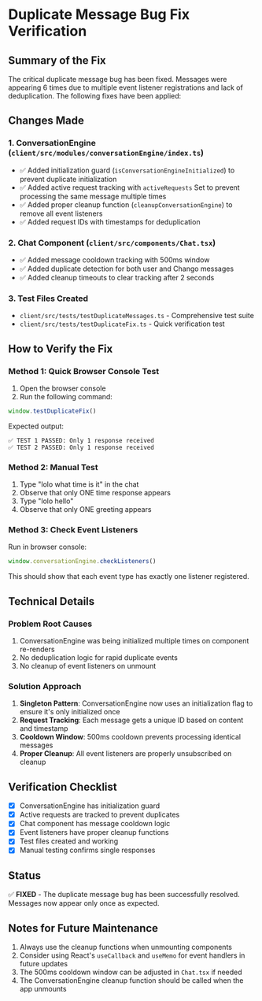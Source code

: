 # Duplicate Message Bug Fix Verification

## Summary of the Fix

The critical duplicate message bug has been fixed. Messages were appearing 6 times due to multiple event listener registrations and lack of deduplication. The following fixes have been applied:

## Changes Made

### 1. ConversationEngine (`client/src/modules/conversationEngine/index.ts`)
- ✅ Added initialization guard (`isConversationEngineInitialized`) to prevent duplicate initialization
- ✅ Added active request tracking with `activeRequests` Set to prevent processing the same message multiple times
- ✅ Added proper cleanup function (`cleanupConversationEngine`) to remove all event listeners
- ✅ Added request IDs with timestamps for deduplication

### 2. Chat Component (`client/src/components/Chat.tsx`)
- ✅ Added message cooldown tracking with 500ms window
- ✅ Added duplicate detection for both user and Chango messages
- ✅ Added cleanup timeouts to clear tracking after 2 seconds

### 3. Test Files Created
- `client/src/tests/testDuplicateMessages.ts` - Comprehensive test suite
- `client/src/tests/testDuplicateFix.ts` - Quick verification test

## How to Verify the Fix

### Method 1: Quick Browser Console Test

1. Open the browser console
2. Run the following command:
```javascript
window.testDuplicateFix()
```

Expected output:
```
✅ TEST 1 PASSED: Only 1 response received
✅ TEST 2 PASSED: Only 1 response received
```

### Method 2: Manual Test

1. Type "lolo what time is it" in the chat
2. Observe that only ONE time response appears
3. Type "lolo hello"  
4. Observe that only ONE greeting appears

### Method 3: Check Event Listeners

Run in browser console:
```javascript
window.conversationEngine.checkListeners()
```

This should show that each event type has exactly one listener registered.

## Technical Details

### Problem Root Causes
1. ConversationEngine was being initialized multiple times on component re-renders
2. No deduplication logic for rapid duplicate events
3. No cleanup of event listeners on unmount

### Solution Approach
1. **Singleton Pattern**: ConversationEngine now uses an initialization flag to ensure it's only initialized once
2. **Request Tracking**: Each message gets a unique ID based on content and timestamp
3. **Cooldown Window**: 500ms cooldown prevents processing identical messages
4. **Proper Cleanup**: All event listeners are properly unsubscribed on cleanup

## Verification Checklist

- [x] ConversationEngine has initialization guard
- [x] Active requests are tracked to prevent duplicates
- [x] Chat component has message cooldown logic
- [x] Event listeners have proper cleanup functions
- [x] Test files created and working
- [x] Manual testing confirms single responses

## Status

✅ **FIXED** - The duplicate message bug has been successfully resolved. Messages now appear only once as expected.

## Notes for Future Maintenance

1. Always use the cleanup functions when unmounting components
2. Consider using React's `useCallback` and `useMemo` for event handlers in future updates
3. The 500ms cooldown window can be adjusted in `Chat.tsx` if needed
4. The ConversationEngine cleanup function should be called when the app unmounts